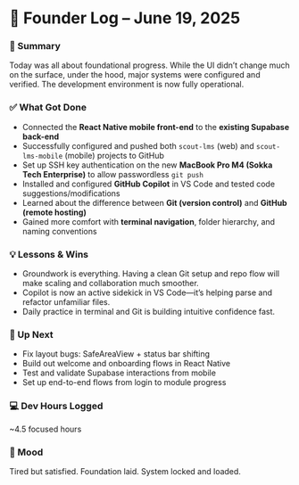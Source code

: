 # 🧠 Founder Log – June 19, 2025

### 📍 Summary
Today was all about foundational progress. While the UI didn’t change much on the surface, under the hood, major systems were configured and verified. The development environment is now fully operational.

### ✅ What Got Done
- Connected the **React Native mobile front-end** to the **existing Supabase back-end**
- Successfully configured and pushed both `scout-lms` (web) and `scout-lms-mobile` (mobile) projects to GitHub
- Set up SSH key authentication on the new **MacBook Pro M4 (Sokka Tech Enterprise)** to allow passwordless `git push`
- Installed and configured **GitHub Copilot** in VS Code and tested code suggestions/modifications
- Learned about the difference between **Git (version control)** and **GitHub (remote hosting)**
- Gained more comfort with **terminal navigation**, folder hierarchy, and naming conventions

### 💡 Lessons & Wins
- Groundwork is everything. Having a clean Git setup and repo flow will make scaling and collaboration much smoother.
- Copilot is now an active sidekick in VS Code—it’s helping parse and refactor unfamiliar files.
- Daily practice in terminal and Git is building intuitive confidence fast.

### 🚧 Up Next
- Fix layout bugs: SafeAreaView + status bar shifting
- Build out welcome and onboarding flows in React Native
- Test and validate Supabase interactions from mobile
- Set up end-to-end flows from login to module progress

### 💻 Dev Hours Logged
~4.5 focused hours

### 🧠 Mood
Tired but satisfied. Foundation laid. System locked and loaded.
